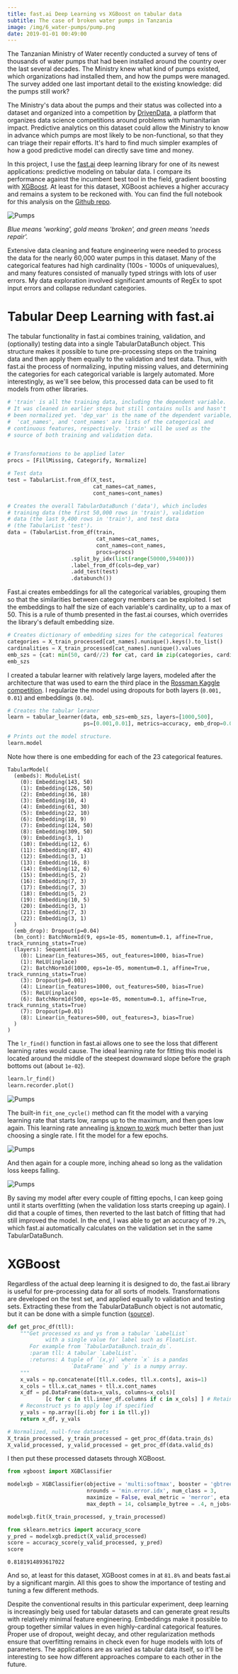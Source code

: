 ```yaml
---
title: fast.ai Deep Learning vs XGBoost on tabular data
subtitle: The case of broken water pumps in Tanzania
image: /img/6_water-pumps/pump.png
date: 2019-01-01 00:49:00
---
```


The Tanzanian Ministry of Water recently conducted a survey of tens of thousands of water pumps that had been installed around the country over the last several decades.  The Ministry knew what kind of pumps existed, which organizations had installed them, and how the pumps were managed.  The survey added one last important detail to the existing knowledge: did the pumps still work? 

The Ministry's data about the pumps and their status was collected into a dataset and organized into a competition by [DrivenData](https://www.drivendata.org/competitions/7/pump-it-up-data-mining-the-water-table/), a platform that organizes data science competitions around problems with 
humanitarian impact.  Predictive analytics on this dataset could allow the Ministry to know in advance which pumps are most likely to be non-functional, so that they can triage their repair efforts.  It's hard to find much simpler examples of how a good predictive model can directly save time and money.

In this project, I use the [fast.ai](https://www.fast.ai/) deep learning library for one of its newest applications: predictive modeling on tabular data.  I compare its performance against the incumbent best tool in the field, gradient boosting with [XGBoost](https://xgboost.readthedocs.io/en/latest/). At least for this dataset, XGBoost achieves a higher accuracy and remains a system to be reckoned with. You can find the full notebook for this analysis on the [Github repo](https://github.com/DanielMartinAlarcon/water-pumps-2).

![Pumps](/img/6_water-pumps/pump1.png)

*Blue means 'working', gold means 'broken', and green means 'needs repair'.*

Extensive data cleaning and feature engineering were needed to process the data for the nearly 60,000 water pumps in this dataset.  Many of the categorical features had high cardinality (100s - 1000s of uniquevalues), and many features consisted of manually typed strings with lots of user errors.  My data exploration involved significant amounts of RegEx to spot input errors and collapse redundant categories.

# Tabular Deep Learning with fast.ai

The tabular functionality in fast.ai combines training, validation, and (optionally) testing data into a single TabularDataBunch object. This structure makes it possible to tune pre-processing steps on the training data and then apply them equally to the validation and test data.  Thus, with fast.ai the process of normalizing, inputing missing values, and determining the categories for each categorical variable is largely automated. More interestingly, as we'll see below, this processed data can be used to fit models from other libraries.

```python
# 'train' is all the training data, including the dependent variable. 
# It was cleaned in earlier steps but still contains nulls and hasn't 
# been normalized yet. 'dep_var' is the name of the dependent variable;
#  'cat_names', and 'cont_names' are lists of the categorical and 
# continuous features, respectively. 'train' will be used as the 
# source of both training and validation data. 


# Transformations to be applied later
procs = [FillMissing, Categorify, Normalize] 

# Test data
test = TabularList.from_df(X_test, 
                           cat_names=cat_names, 
                           cont_names=cont_names)

# Creates the overall TabularDataBunch ('data'), which includes 
# training data (the first 50,000 rows in 'train'), validation 
# data (the last 9,400 rows in 'train'), and test data 
# (the TabularList 'test').
data = (TabularList.from_df(train, 
                            cat_names=cat_names, 
                            cont_names=cont_names, 
                            procs=procs)
                    .split_by_idx(list(range(50000,59400)))
                    .label_from_df(cols=dep_var)
                    .add_test(test)
                    .databunch())
```
Fast.ai creates embeddings for all the categorical variables, grouping them so that the similarities between category members can be exploited. I set the embeddings to half the size of each variable's cardinality, up to a max of 50. This is a rule of thumb presented in the fast.ai courses, which overrides the library's default embedding size.

```python
# Creates dictionary of embedding sizes for the categorical features
categories = X_train_processed[cat_names].nunique().keys().to_list()
cardinalities = X_train_processed[cat_names].nunique().values
emb_szs = {cat: min(50, card//2) for cat, card in zip(categories, cardinalities)}
emb_szs
```

I created a tabular learner with relatively large layers, modeled after the architecture that was used to earn the third place in the [Rossman Kaggle competition](https://github.com/fastai/fastai/blob/master/courses/dl1/lesson3-rossman.ipynb). I regularize the model using dropouts for both layers (`0.001, 0.01`) and embeddings (`0.04`).

```python
# Creates the tabular leraner
learn = tabular_learner(data, emb_szs=emb_szs, layers=[1000,500], 
                        ps=[0.001,0.01], metrics=accuracy, emb_drop=0.04)

# Prints out the model structure.
learn.model
```
Note how there is one embedding for each of the 23 categorical features.
```
TabularModel(
  (embeds): ModuleList(
    (0): Embedding(143, 50)
    (1): Embedding(126, 50)
    (2): Embedding(36, 18)
    (3): Embedding(10, 4)
    (4): Embedding(61, 30)
    (5): Embedding(22, 10)
    (6): Embedding(18, 9)
    (7): Embedding(124, 50)
    (8): Embedding(309, 50)
    (9): Embedding(3, 1)
    (10): Embedding(12, 6)
    (11): Embedding(87, 43)
    (12): Embedding(3, 1)
    (13): Embedding(16, 8)
    (14): Embedding(12, 6)
    (15): Embedding(5, 2)
    (16): Embedding(7, 3)
    (17): Embedding(7, 3)
    (18): Embedding(5, 2)
    (19): Embedding(10, 5)
    (20): Embedding(3, 1)
    (21): Embedding(7, 3)
    (22): Embedding(3, 1)
  )
  (emb_drop): Dropout(p=0.04)
  (bn_cont): BatchNorm1d(9, eps=1e-05, momentum=0.1, affine=True, track_running_stats=True)
  (layers): Sequential(
    (0): Linear(in_features=365, out_features=1000, bias=True)
    (1): ReLU(inplace)
    (2): BatchNorm1d(1000, eps=1e-05, momentum=0.1, affine=True, track_running_stats=True)
    (3): Dropout(p=0.001)
    (4): Linear(in_features=1000, out_features=500, bias=True)
    (5): ReLU(inplace)
    (6): BatchNorm1d(500, eps=1e-05, momentum=0.1, affine=True, track_running_stats=True)
    (7): Dropout(p=0.01)
    (8): Linear(in_features=500, out_features=3, bias=True)
  )
)
```
The `lr_find()` function in fast.ai allows one to see the loss that different learning rates would cause.  The ideal learning rate for fitting this model is located around the middle of the steepest downward slope before the graph bottoms out (about `1e-02`).

```python
learn.lr_find()
learn.recorder.plot()
```

![Pumps](/img/6_water-pumps/pump2.png)

The built-in `fit_one_cycle()` method can fit the model with a varying learning rate that starts low, ramps up to the maximum, and then goes low again.  This learning rate annealing [is known to work](https://sgugger.github.io/the-1cycle-policy.html) much better than just choosing a single rate. I fit the model for a few epochs.

![Pumps](/img/6_water-pumps/pump3.png)

And then again for a couple more, inching ahead so long as the validation loss keeps falling.

![Pumps](/img/6_water-pumps/pump4.png)

By saving my model after every couple of fitting epochs, I can keep going until it starts overfitting (when the validation loss starts creeping up again). I did that a couple of times, then reverted to the last batch of fitting that had still improved the model.  In the end, I was able to get an accuracy of `79.2%`, which fast.ai automatically calculates on the validation set in the same TabularDataBunch.

# XGBoost
Regardless of the actual deep learning it is designed to do, the fast.ai library is useful for pre-processing data for all sorts of models.  Transformations are developed on the test set, and applied equally to validation and testing sets. Extracting these from the TabularDataBunch object is not automatic, but it can be done with a simple function ([source](https://forums.fast.ai/t/tabulardatabunch-to-pandas-dataframe/30947/6)).


```python
def get_proc_df(tll):
    """Get processed xs and ys from a tabular `LabelList` 
            with a single value for label such as FloatList.
       For example from `TabularDataBunch.train_ds`.
       :param tll: A tabular `LabelList`. 
       :returns: A tuple of `(x,y)` where `x` is a pandas 
                    `DataFrame` and `y` is a numpy array.
    """
    x_vals = np.concatenate([tll.x.codes, tll.x.conts], axis=1)
    x_cols = tll.x.cat_names + tll.x.cont_names
    x_df = pd.DataFrame(data=x_vals, columns=x_cols)[
            [c for c in tll.inner_df.columns if c in x_cols] ] # Retain order
    # Reconstruct ys to apply log if specified
    y_vals = np.array([i.obj for i in tll.y])
    return x_df, y_vals

# Normalized, null-free datasets
X_train_processed, y_train_processed = get_proc_df(data.train_ds)
X_valid_processed, y_valid_processed = get_proc_df(data.valid_ds)
```
I then put these processed datasets through XGBoost.

```python
from xgboost import XGBClassifier

modelxgb = XGBClassifier(objective = 'multi:softmax', booster = 'gbtree', 
                         nrounds = 'min.error.idx', num_class = 3, 
                         maximize = False, eval_metric = 'merror', eta = .1,
                         max_depth = 14, colsample_bytree = .4, n_jobs=-1)

modelxgb.fit(X_train_processed, y_train_processed)

from sklearn.metrics import accuracy_score
y_pred = modelxgb.predict(X_valid_processed)
score = accuracy_score(y_valid_processed, y_pred)
score
```
```
0.8181914893617022
```

And so, at least for this dataset, XGBoost comes in at `81.8%` and beats fast.ai by a significant margin. All this goes to show the importance of testing and tuning a few different methods. 

Despite the conventional results in this particular experiment, deep learning is increasingly beig used for tabular datasets and can generate great results with relatively minimal feature engineering. Embeddings make it possible to group together similar values in even highly-cardinal categorical features. Proper use of dropout, weight decay, and other regularization methods ensure that overfitting remains in check even for huge models with lots of parameters. The applications are as varied as tabular data itself, so it'll be interesting to see how different approaches compare to each other in the future.